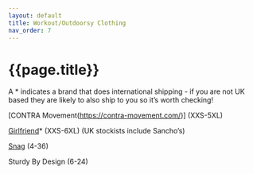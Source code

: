 ```yaml
---
layout: default
title: Workout/Outdoorsy Clothing
nav_order: 7
---
```


# {{page.title}}

A * indicates a brand that does international shipping - if you are not UK based they are likely to also ship to you so it’s worth checking!

[CONTRA Movement(https://contra-movement.com/)] (XXS-5XL)

[Girlfriend](https://girlfriend.com/)* (XXS-6XL) (UK stockists include Sancho’s)

[Snag](https://snagtights.com/) (4-36)

Sturdy By Design (6-24)
